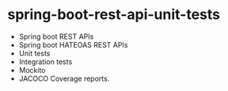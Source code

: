 # spring-boot-rest-api-unit-tests

- Spring boot REST APIs
- Spring boot HATEOAS REST APIs
- Unit tests
- Integration tests
- Mockito
- JACOCO Coverage reports.